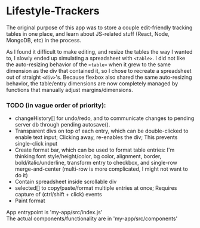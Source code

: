 # Lifestyle-Trackers

The original purpose of this app was to store a couple edit-friendly tracking tables in one place, and learn about JS-related stuff (React, Node, MongoDB, etc) in the process.

As I found it difficult to make editing, and resize the tables the way I wanted to, I slowly ended up simulating a spreadsheet with `<table>`. I did not like the auto-resizing behavior of the `<table>` when it grew to the same dimension as the div that contained it, so I chose to recreate a spreadsheet out of straight `<div>`'s. Because flexbox also shared the same auto-resizing behavior, the table/entry dimensions are now completely managed by functions that manually adjust margins/dimensions.
  
### TODO (in vague order of priority):
  - changeHistory[] for undo/redo, and to communicate changes to pending server db through pending autosave().
  - Transparent divs on top of each entry, which can be double-clicked to enable text input; Clicking away, re-enables the div; This prevents single-click input
  - Create format bar, which can be used to format table entries: I'm thinking font style/height/color, bg color, alignment, border, bold/italic/underline, transform entry to checkbox, and single-row merge-and-center (multi-row is more complicated, I might not want to do it)
  - Contain spreadsheet inside scrollable div
  - selected[] to copy/paste/format multiple entries at once; Requires capture of (ctrl/shift + click) events
  - Paint format
  

App entrypoint is 'my-app/src/index.js'<br>
The actual components/functionality are in 'my-app/src/components'
